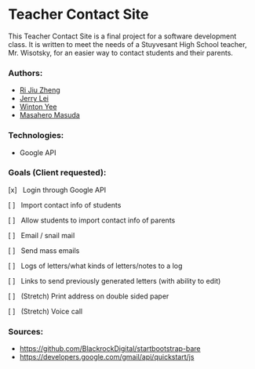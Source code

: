 # Teacher Contact Site
This Teacher Contact Site is a final project for a software development class. It is written to meet the needs of a Stuyvesant High School teacher, Mr. Wisotsky, for an easier way to contact students and their parents.

### Authors:
- [Ri Jiu Zheng](https://github.com/RJZheng1)
- [Jerry Lei](https://github.com/jerrylei98)
- [Winton Yee](https://github.com/blehw)
- [Masahero Masuda](https://github.com/masa13)

### Technologies:
- Google API

### Goals (Client requested):
[x] &nbsp; Login through Google API

[ ] &nbsp; Import contact info of students

[ ] &nbsp; Allow students to import contact info of parents

[ ] &nbsp; Email / snail mail

[ ] &nbsp; Send mass emails

[ ] &nbsp; Logs of letters/what kinds of letters/notes to a log

[ ] &nbsp; Links to send previously generated letters (with ability to edit)

[ ] &nbsp; (Stretch) Print address on double sided paper

[ ] &nbsp; (Stretch) Voice call

### Sources:
- https://github.com/BlackrockDigital/startbootstrap-bare
- https://developers.google.com/gmail/api/quickstart/js
